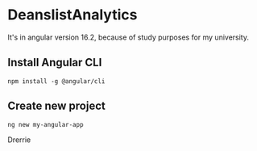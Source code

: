 # DeanslistAnalytics
It's in angular version 16.2, because of study purposes for my university.

## Install Angular CLI

`npm install -g @angular/cli`

## Create new project

`ng new my-angular-app`

Drerrie

